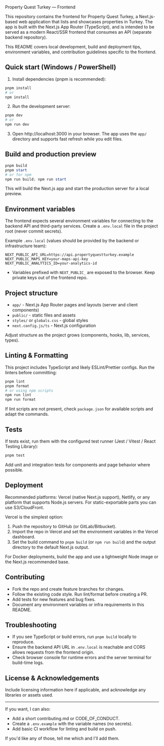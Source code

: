 Property Quest Turkey — Frontend

This repository contains the frontend for Property Quest Turkey, a Next.js-based web application that lists and showcases properties in Turkey. The app is built with the Next.js App Router (TypeScript), and is intended to be served as a modern React/SSR frontend that consumes an API (separate backend repository).

This README covers local development, build and deployment tips, environment variables, and contribution guidelines specific to the frontend.

## Quick start (Windows / PowerShell)

1. Install dependencies (pnpm is recommended):

```powershell
pnpm install
# or
npm install
```

2. Run the development server:

```powershell
pnpm dev
# or
npm run dev
```

3. Open http://localhost:3000 in your browser. The app uses the `app/` directory and supports fast refresh while you edit files.

## Build and production preview

```powershell
pnpm build
pnpm start
# or for npm
npm run build; npm run start
```

This will build the Next.js app and start the production server for a local preview.

## Environment variables

The frontend expects several environment variables for connecting to the backend API and third-party services. Create a `.env.local` file in the project root (never commit secrets).

Example `.env.local` (values should be provided by the backend or infrastructure team):

```
NEXT_PUBLIC_API_URL=https://api.propertyquestturkey.example
NEXT_PUBLIC_MAPS_KEY=your-maps-api-key
NEXT_PUBLIC_ANALYTICS_ID=your-analytics-id
```

- Variables prefixed with `NEXT_PUBLIC_` are exposed to the browser. Keep private keys out of the frontend repo.

## Project structure

- `app/` - Next.js App Router pages and layouts (server and client components)
- `public/` - static files and assets
- `styles/` or `globals.css` - global styles
- `next.config.js/ts` - Next.js configuration

Adjust structure as the project grows (components, hooks, lib, services, types).

## Linting & Formatting

This project includes TypeScript and likely ESLint/Prettier configs. Run the linters before committing:

```powershell
pnpm lint
pnpm format
# or using npm scripts
npm run lint
npm run format
```

If lint scripts are not present, check `package.json` for available scripts and adapt the commands.

## Tests

If tests exist, run them with the configured test runner (Jest / Vitest / React Testing Library):

```powershell
pnpm test
```

Add unit and integration tests for components and page behavior where possible.

## Deployment

Recommended platforms: Vercel (native Next.js support), Netlify, or any platform that supports Node.js servers. For static-exportable parts you can use S3/CloudFront.

Vercel is the simplest option:

1. Push the repository to GitHub (or GitLab/Bitbucket).
2. Import the repo in Vercel and set the environment variables in the Vercel dashboard.
3. Set the build command to `pnpm build` (or `npm run build`) and the output directory to the default Next.js output.

For Docker deployments, build the app and use a lightweight Node image or the Next.js recommended base.

## Contributing

- Fork the repo and create feature branches for changes.
- Follow the existing code style. Run lint/format before creating a PR.
- Add tests for new features and bug fixes.
- Document any environment variables or infra requirements in this README.

## Troubleshooting

- If you see TypeScript or build errors, run `pnpm build` locally to reproduce.
- Ensure the backend API URL in `.env.local` is reachable and CORS allows requests from the frontend origin.
- Check browser console for runtime errors and the server terminal for build-time logs.

## License & Acknowledgements

Include licensing information here if applicable, and acknowledge any libraries or assets used.

---

If you want, I can also:

- Add a short contributing.md or CODE_OF_CONDUCT.
- Create a `.env.example` with the variable names (no secrets).
- Add basic CI workflow for linting and build on push.

If you'd like any of those, tell me which and I'll add them.
